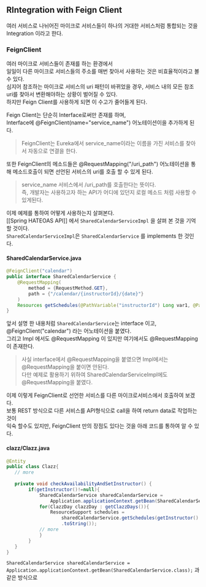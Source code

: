 RIntegration with Feign Client
------
여러 서비스로 나뉘어진 마이크로 서비스들이 하나의 거대한 서비스처럼 통합되는 것을 Integration 이라고 한다.

### FeignClient
여러 마이크로 서비스들이 존재를 하는 환경에서  
일일이 다른 마이크로 서비스들의 주소를 매번 찾아서 사용하는 것은 비효율적이라고 볼 수 있다.  
심지어 참조하는 마이크로 서비스의 uri 패턴이 바뀌었을 경우, 서비스 내의 모든 참조 uri를 찾아서 변환해야하는 상황이 벌어질 수 있다.  
하지만 Feign Client를 사용하게 되면 이 수고가 줄어들게 된다.  

Feign Client는 단순히 Interface로써만 존재를 하며,  
Interface에 @FeignClient(name="service_name") 어노테이션이을 추가하게 된다.  
> FeignClient는 Eureka에서 service_name이라는 이름을 가진 서비스를 찾아서 자동으로 연결을 한다.  

또한 FeignClient의 메소드들은 @RequestMapping("/uri_path") 어노테이션을 통해 메소드호출이 되면 선언된 서비스의 uri를 호출 할 수 있게 된다. 
> service_name 서비스에서 /uri_path를 호출한다는 뜻이다.  
즉, 개발자는 사용하고자 하는 API가 어디에 있던지 로컬 메소드 처럼 사용할 수 있게된다.  

이제 예제를 통하여 어떻게 사용하는지 살펴본다.  
[[Spring HATEOAS API]] 에서 `SharedCalendarServiceImpl` 을 살펴 본 것을 기억할 것이다.  
`SharedCalendarServiceImpl`은 `SharedCalendarService` 를 implements 한 것인다.  

#### SharedCalendarService.java
```java
@FeignClient("calendar")
public interface SharedCalendarService {
    @RequestMapping(
        method = {RequestMethod.GET},
        path = {"/calendar/{instructorId}/{date}"}
    )
    Resources getSchedules(@PathVariable("instructorId") Long var1, @PathVariable("date") String var2);
}
```
앞서 설명 한 내용처럼 `SharedCalendarService`는 interface 이고,  
@FeignClient("calendar") 라는 어노테이션을 붙였다.  
그리고 Impl 에서도 @RequestMapping 이 있지만 여기에서도 @RequestMapping 이 존재한다.  
> 사실 interface에서 @RequestMapping을 붙였으면 Impl에서는 @RequestMapping을 붙이면 안된다.  
> 다만 예제로 활용하기 위하여 SharedCalendarServiceImpl에도 @RequestMapping을 붙였다.  

이제 이렇게 FeignClient로 선언한 서비스를 다른 마이크로서비스에서 호출하여 보겠다.  
보통 REST 방식으로 다른 서비스를 API형식으로 call을 하여 return data로 작업하는 것이  
익숙 할수도 있지만, FeignClient 만의 장점도 있다는 것을 아래 코드를 통하여 알 수 있다.  
#### clazz/Clazz.java
```java
@Entity
public class Clazz{
   // more
   
   private void checkAvailabilityAndSetInstructor() {
        if(getInstructor()!=null){
            SharedCalendarService sharedCalendarService = 
                Application.applicationContext.getBean(SharedCalendarService.class);
            for(ClazzDay clazzDay : getClazzDays()){
                ResourceSupport schedules = 
                    sharedCalendarService.getSchedules(getInstructor().getId(), clazzDay.getDate()
                    .toString());
            // more
            }
        }
   }
}
```
`SharedCalendarService sharedCalendarService = 
                Application.applicationContext.getBean(SharedCalendarService.class);` 과 같은 방식으로  
